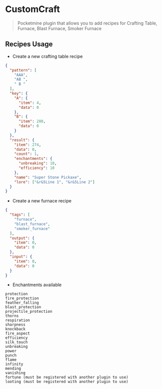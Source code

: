 # CustomCraft

>Pocketmine plugin that allows you to add recipes for Crafting Table, Furnace, Blast Furnace, Smoker Furnace

## Recipes Usage
- Create a new crafting table recipe
```JSON
{
  "pattern": [
    "AAA",
    "AB ",
    " B "
  ],
  "key": {
    "A": {
      "item": 4,
      "data": 0
    },
    "B": {
      "item": 280,
      "data": 0
    }
  },
  "result": {
    "item": 274,
    "data": 0,
    "count": 1,
    "enchantments": {
      "unbreaking": 10,
      "efficiency": 10
    },
    "name": "Super Stone Pickaxe",
    "lore": ["&r&5Line 1", "&r&5Line 2"]
  }
}
```
- Create a new furnace recipe
```json
{
  "tags": [
    "furnace",
    "blast_furnace",
    "smoker_furnace"
  ],
  "output": {
    "item": 0,
    "data": 0
  },
  "input": {
    "item": 0,
    "data": 0
  }
}
```
- Enchantments available
```text
protection
fire_protection
feather_falling
blast_protection
projectile_protection
thorns
respiration
sharpness
knockback
fire_aspect
efficiency
silk_touch
unbreaking
power
punch
flame
infinity
mending
vanishing
fortune (must be registered with another plugin to use)
looting (must be registered with another plugin to use)
```
